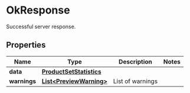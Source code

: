 

# OkResponse

Successful server response.

## Properties

| Name | Type | Description | Notes |
|------------ | ------------- | ------------- | -------------|
|**data** | [**ProductSetStatistics**](ProductSetStatistics.md) |  |  |
|**warnings** | [**List&lt;PreviewWarning&gt;**](PreviewWarning.md) | List of warnings |  |



